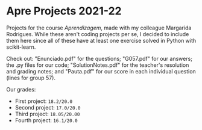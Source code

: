 # Apre Projects 2021-22
Projects for the course *Aprendizagem*, made with my colleague Margarida Rodrigues. While these aren't coding projects per se, I decided to include them here since all of these have at least one exercise solved in Python with scikit-learn.

Check out: "Enunciado.pdf" for the questions; "G057.pdf" for our answers; the .py files for our code; "SolutionNotes.pdf" for the teacher's resolution and grading notes; and "Pauta.pdf" for our score in each individual question (lines for group 57).

Our grades:
- First project: `18.2/20.0`
- Second project: `17.0/20.0`
- Third project:  `18.05/20.00`
- Fourth project:  `16.1/20.0`